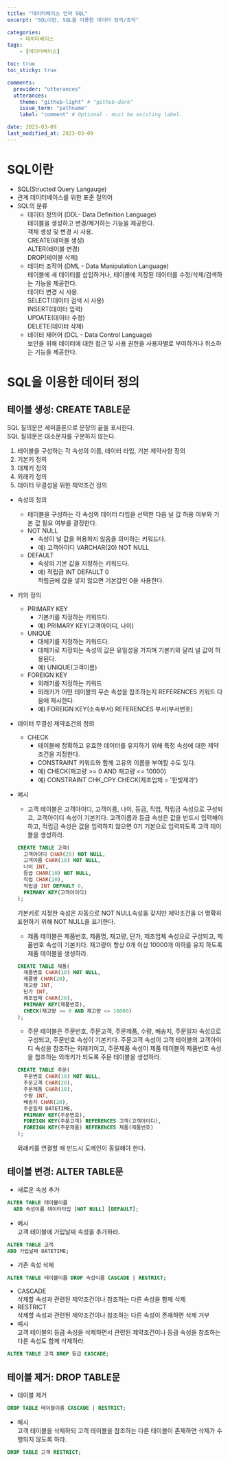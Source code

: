 ```yaml
---
title: "데이터베이스 언어 SQL"
excerpt: "SQL이란, SQL을 이용한 데이터 정의/조작"

categories:
    - 데이터베이스
tags:
    - [데이터베이스]

toc: true
toc_sticky: true

comments:
  provider: "utterances"
  utterances:
    theme: "github-light" # "github-dark"
    issue_term: "pathname"
    label: "comment" # Optional - must be existing label.

date: 2023-03-09
last_modified_at: 2023-03-09
---
```

# SQL이란
- SQL(Structed Query Langauge)
- 관계 데이터베이스를 위한 표준 질의어  
- SQL의 분류  
  - 데이터 정의어 (DDL- Data Definition Language)  
  테이블을 생성하고 변경/제거하는 기능을 제공한다.  
  객체 생성 및 변경 시 사용.  
  CREATE(테이블 생성)  
  ALTER(테이블 변경)  
  DROP(테이블 삭제)  
  - 데이터 조작어 (DML - Data Manipulation Language)  
  테이블에 새 데이터를 삽입하거나, 테이블에 저장된 데이터를 수정/삭제/검색하는 기능을 제공한다.  
  데이터 변경 시 사용.  
  SELECT(데이터 검색 시 사용)  
  INSERT(데이터 입력)  
  UPDATE(데이터 수정)  
  DELETE(데이터 삭제)  
  - 데이터 제어어 (DCL - Data Control Language)  
  보안을 위해 데이터에 대한 접근 및 사용 권한을 사용자별로 부여하거나 취소하는 기능을 제공한다.  

# SQL을 이용한 데이터 정의  
## 테이블 생성: CREATE TABLE문  
SQL 질의문은 세미콜론으로 문장의 끝을 표시한다.  
SQL 질의문은 대소문자를 구분하지 않는다.  

1. 테이블을 구성하는 각 속성의 이름, 데이터 타입, 기본 제약사항 정의  
2. 기본키 정의  
3. 대체키 정의  
4. 외래키 정의  
5. 데이터 무결성을 위한 제약조건 정의  

- 속성의 정의  
  - 테이블을 구성하는 각 속성의 데이터 타입을 선택한 다음 널 값 허용 여부와 기본 값 필요 여부를 결정한다.  
  - NOT NULL  
    - 속성이 널 값을 허용하지 않음을 의미하는 키워드다.  
    - 예) 고객아이디 VARCHAR(20) NOT NULL  
  - DEFAULT  
    - 속성의 기본 값을 지정하는 키워드다.  
    - 예) 적립금 INT DEFAULT 0  
    적립금에 값을 넣지 않으면 기본값인 0을 사용한다.  

- 키의 정의  
  - PRIMARY KEY  
    - 기본키를 지정하는 키워드다.  
    - 예) PRIMARY KEY(고객아이디, 나이)  
  - UNIQUE  
    - 대체키를 지정하는 키워드다.  
    - 대체키로 지정되는 속성의 값은 유일성을 가지며 기본키와 달리 널 값이 허용된다.  
    - 예) UNIQUE(고객이름)  
  - FOREIGN KEY   
    - 외래키를 지정하는 키워드  
    - 외래키가 어떤 테이블의 무슨 속성을 참조하는지 REFERENCES 키워드 다음에 제시한다.  
    - 예) FOREIGN KEY(소속부서) REFERENCES 부서(부서번호)  

- 데이터 무결성 제약조건의 정의  
  - CHECK  
    - 테이블에 정확하고 유효한 데이터를 유지하기 위해 특정 속성에 대한 제약조건을 지정한다.  
    - CONSTRAINT 키워드와 함께 고유의 이름을 부여할 수도 있다.  
    - 예) CHECK(재고량 >= 0 AND 재고량 <= 10000)  
    - 예) CONSTRAINT CHK_CPY CHECK(제조업체 = '한빛제과')  

- 예시  
  - 고객 테이블은 고객아이디, 고객이름, 나이, 등급, 직업, 적립금 속성으로 구성되고, 고객아이디 속성이 기본키다. 고객이름과 등급 속성은 값을 반드시 입력해야 하고, 적립금 속성은 값을 입력하지 않으면 0기 기본으로 입력되도록 고객 테이블을 생성하라.  
  ```sql
  CREATE TABLE 고객(  
    고객아이디 CHAR(20) NOT NULL,
    고객이름 CHAR(10) NOT NULL,
    나이 INT,
    등급 CHAR(10) NOT NULL,
    직업 CHAR(10),
    적립금 INT DEFAULT 0,
    PRIMARY KEY(고객아이디)
  );  
  ```
  기본키로 지정한 속성은 자동으로 NOT NULL속성을 갖지만 제약조건을 더 명확히 표현하기 위해 NOT NULL을 표기한다.  

  - 제품 테이블은 제품번호, 제품명, 재고량, 단가, 제조업체 속성으로 구성되고, 제품번호 속성이 기본키다. 재고량이 항상 0개 이상 10000개 이하를 유지 하도록 제품 테이블을 생성하라.  
  ```sql
  CREATE TABLE 제품(
    제품번호 CHAR(10) NOT NULL,
    제품명 CHAR(20),
    재고량 INT,
    단가 INT,
    제조업체 CHAR(20),
    PRIMARY KEY(제품번호),
    CHECK(재고량 >= 0 AND 재고량 <= 10000)
  );
  ```

  - 주문 테이블은 주문번호, 주문고객, 주문제품, 수량, 배송지, 주문일자 속성으로 구성되고, 주문번호 속성이 기본키다. 주문고객 속성이 고객 테이블의 고객아이디 속성을 참조하는 외래키이고, 주문제품 속성이 제품 테이블의 제품번호 속성을 참조하는 외래키가 되도록 주문 테이블을 생성하라.  
  ```sql
  CREATE TABLE 주문(
    주문번호 CHAR(10) NOT NULL,
    주문고객 CHAR(20),
    주문제품 CHAR(10),
    수량 INT,
    배송지 CHAR(20),
    주문일자 DATETIME,
    PRIMARY KEY(주문번호),
    FOREIGN KEY(주문고객) REFERENCES 고객(고객아이디),
    FOREIGN KEY(주문제품) REFERENCES 제품(제품번호)
  );
  ```
  외래키를 연결할 때 반드시 도메인이 동일해야 한다.  

## 테이블 변경: ALTER TABLE문  
- 새로운 속성 추가  
```sql
ALTER TABLE 테이블이름
  ADD 속성이름 데이터타입 [NOT NULL] [DEFAULT];
```
  - 예시  
  고객 테이블에 가입날짜 속성을 추가하라.  
  ```sql
  ALTER TABLE 고객
  ADD 가입날짜 DATETIME;
  ```

- 기존 속성 삭제  
```sql
ALTER TABLE 테이블이름 DROP 속성이름 CASCADE | RESTRICT;
```
  - CASCADE  
  삭제할 속성과 관련된 제약조건이나 참조하는 다른 속성을 함께 삭제  
  - RESTRICT  
  삭제할 속성과 관련된 제약조건이나 참조하는 다른 속성이 존재하면 삭제 거부  
  - 예시  
  고객 테이블의 등급 속성을 삭제하면서 관련된 제약조건이나 등급 속성을 참조하는 다른 속성도 함께 삭제하라.  
  ```sql
  ALTER TABLE 고객 DROP 등급 CASCADE;
  ```

## 테이블 제거: DROP TABLE문  
- 테이블 제거  
```sql
DROP TABLE 테이블이름 CASCADE | RESTRICT;
```
  - 예시  
  고객 테이블을 삭제하되 고객 테이블을 참조하는 다른 테이블이 존재하면 삭제가 수행되지 않도록 하라.  
  ```sql
  DROP TABLE 고객 RESTRICT;
  ```


